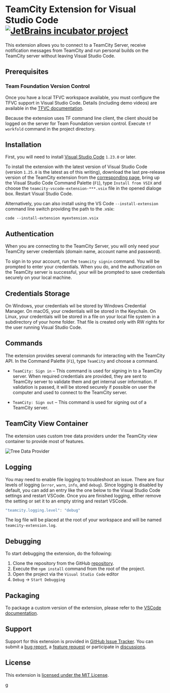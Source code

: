 # TeamCity Extension for Visual Studio Code [![JetBrains incubator project](assets/project-incubator-brightgreen.png)](https://confluence.jetbrains.com/display/ALL/JetBrains+on+GitHub)

This extension allows you to connect to a TeamCity Server, receive notification messages from TeamCity
and run personal builds on the TeamCity server without leaving Visual Studio Code.

## Prerequisites

### Team Foundation Version Control
Once you have a local TFVC workspace available, you must configure the TFVC support in Visual Studio Code. Details (including demo videos) are available in the [TFVC documentation](https://github.com/microsoft/vsts-vscode/blob/master/TFVC_README.md).

Because the extension uses TF command line client, the client should be logged on the server for Team Foundation version control. Execute `tf workfold` command in the project directory.

## Installation
First, you will need to install [Visual Studio Code](https://code.visualstudio.com/download) `1.23.0` or later.

To install the extension with the latest version of Visual Studio Code (version `1.25.0` is the latest as of this writing), download the last pre-release version of the TeamCity extension from the [corresponding page](https://github.com/JetBrains/teamcity-vscode-extension/releases), bring up the Visual Studio Code Command Palette (`F1`), type `Install from VSIX` and choose the `teamcity-vscode-extension-***.vsix` file in the opened dialoge box. Restart Visual Studio Code.

Alternatively, you can also install using the VS Code ```--install-extension``` command line switch providing the path to the .vsix:
```
code --install-extension myextension.vsix
```
## Authentication
When you are connecting to the TeamCity Server, you will only need your TeamCity server credentials (domain name, account name and password).

To sign in to your account, run the `teamcity signin` command. You will be prompted to enter your credentials. When you do, and the authorization on the TeamCity server is successful, your will be prompted to save credentials securely on your local machine.

## Credentials Storage
On Windows, your credentials wil be stored by Windows Credential Manager. On macOS, your credentials will be stored in the Keychain. On Linux, your credentials will be stored in a file on your local file system in a subdirectory of your home folder. That file is created only with RW rights for the user running Visual Studio Code.

## Commands
The extension provides several commands for interacting with the TeamCity API.
In the Command Palette (`F1`), type `TeamCity` and choose a command.

* `TeamCity: Sign in` – This command is used for signing in to a TeamCity server. When required credentials are provided, they are sent to TeamCity server
to validate them and get internal user information. If validation is passed, it will be stored securely if possible on user
the computer and used to connect to the TeamCity server.

* `TeamCity: Sign out` – This command is used for signing out of a TeamCity server.

## TeamCity View Container
The extension uses custom tree data providers under the TeamCity view container to provide most of features.

![Tree Data Provider](assets/tc-view-container.png)

## Logging
You may need to enable file logging to troubleshoot an issue. There are four levels of logging (`error`,
`warn`, `info`, and `debug`). Since logging is disabled by default, you can add an entry like the one below
to the Visual Studio Code settings and restart VSCode. Once you are finished logging, either remove the setting or set it to an empty string and restart VSCode.
```javascript
"teamcity.logging.level": "debug"
```
The log file will be placed at the root of your workspace and will be named `teamcity-extension.log`.

## Debugging
To start debugging the extension, do the following:
1. Clone the repository from the GitHub [repository](https://github.com/JetBrains/teamcity-vscode-extension/issues).
2. Execute the `npm install` command from the root of the project.
3. Open the project via the `Visual Studio Code` editor
4. `Debug` -> `Start Debugging`

## Packaging
To package a custom version of the extension, please refer to the [VSCode documentation](https://code.visualstudio.com/docs/extensions/publish-extension#_packaging-extensions).

## Support
Support for this extension is provided in [GitHub Issue Tracker](https://github.com/JetBrains/teamcity-vscode-extension/issues). You
can submit a [bug report](https://github.com/JetBrains/teamcity-vscode-extension/issues/new), a [feature request](https://github.com/JetBrains/teamcity-vscode-extension/issues/new)
or participate in [discussions](https://github.com/JetBrains/teamcity-vscode-extension/issues).

## License
This extension is [licensed under the MIT License](LICENSE.txt).




g